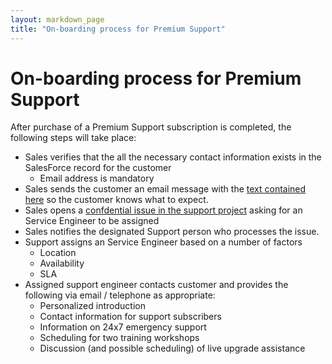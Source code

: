 ```yaml
---
layout: markdown_page
title: "On-boarding process for Premium Support"
---
```


# On-boarding process for Premium Support
After purchase of a Premium Support subscription is completed, the following steps will take place:

- Sales verifies that the all the necessary contact information exists in the SalesForce record for the customer
   - Email address is mandatory
- Sales sends the customer an email message with the [text contained here](premium_support_message.txt) so the customer knows what to expect.
- Sales opens a [confdential issue in the support project](https://gitlab.com/gitlab-com/support/issues) asking for an Service Engineer to be assigned
- Sales notifies the designated Support person who processes the issue.
- Support assigns an Service Engineer based on a number of factors
   - Location
   - Availability
   - SLA
- Assigned support engineer contacts customer and provides the following via email / telephone as appropriate:
   - Personalized introduction
   - Contact information for support subscribers
   - Information on 24x7 emergency support
   - Scheduling for two training workshops
   - Discussion (and possible scheduling) of live upgrade assistance
